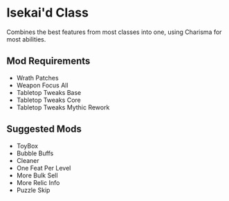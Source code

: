 # Isekai'd Class
Combines the best features from most classes into one, using Charisma for most abilities.

## Mod Requirements
* Wrath Patches
* Weapon Focus All
* Tabletop Tweaks Base
* Tabletop Tweaks Core
* Tabletop Tweaks Mythic Rework

## Suggested Mods
* ToyBox
* Bubble Buffs
* Cleaner
* One Feat Per Level
* More Bulk Sell
* More Relic Info
* Puzzle Skip
